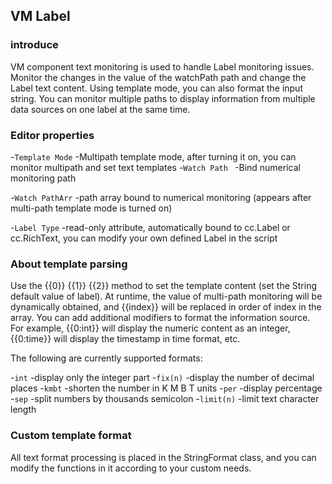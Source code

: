 ## VM Label

### introduce 

VM component text monitoring is used to handle Label monitoring issues. Monitor the changes in the value of the watchPath path and change the Label text content. Using template mode, you can also format the input string. You can monitor multiple paths to display information from multiple data sources on one label at the same time.

### Editor properties

-`Template Mode` -Multipath template mode, after turning it on, you can monitor multipath and set text templates
-`Watch Path ` -Bind numerical monitoring path

-`Watch PathArr` -path array bound to numerical monitoring (appears after multi-path template mode is turned on)

-`Label Type` -read-only attribute, automatically bound to cc.Label or cc.RichText, you can modify your own defined Label in the script



### About template parsing
Use the {{0}} {{1}} {{2}} method to set the template content (set the String default value of label). At runtime, the value of multi-path monitoring will be dynamically obtained, and {{index}} will be replaced in order of index in the array. You can add additional modifiers to format the information source. For example, {{0:int}} will display the numeric content as an integer, {{0:time}} will display the timestamp in time format, etc.

The following are currently supported formats:

-`int` -display only the integer part
-`fix(n)` -display the number of decimal places
-`kmbt` -shorten the number in K M B T units
-`per` -display percentage
-`sep` -split numbers by thousands semicolon
-`limit(n)` -limit text character length

### Custom template format

All text format processing is placed in the StringFormat class, and you can modify the functions in it according to your custom needs.